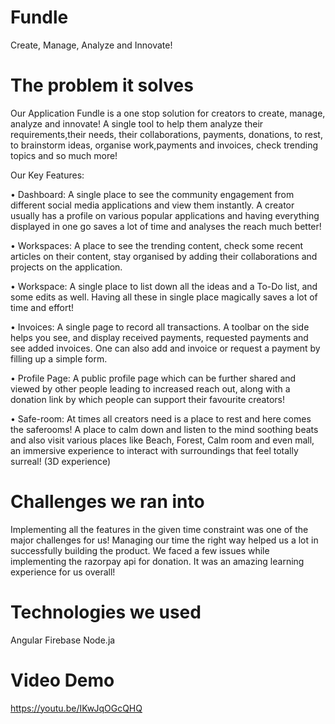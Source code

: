 # Fundle
Create, Manage, Analyze and Innovate!

# The problem it solves

Our Application Fundle is a one stop solution for creators to create, manage, analyze and innovate! A single tool to help them analyze their requirements,their needs, their collaborations, payments, donations, to rest, to brainstorm ideas, organise work,payments and invoices, check trending topics and so much more!

Our Key Features:

• Dashboard: A single place to see the community engagement from different social media applications and view them instantly. A creator usually has a profile on various popular applications and having everything displayed in one go saves a lot of time and analyses the reach much better!

• Workspaces: A place to see the trending content, check some recent articles on their content, stay organised by adding their collaborations and projects on the application.

• Workspace: A single place to list down all the ideas and a To-Do list, and some edits as well. Having all these in single place magically saves a lot of time and effort!

• Invoices: A single page to record all transactions. A toolbar on the side helps you see, and display received payments, requested payments and see added invoices. One can also add and invoice or request a payment by filling up a simple form.

• Profile Page: A public profile page which can be further shared and viewed by other people leading to increased reach out, along with a donation link by which people can support their favourite creators!

• Safe-room: At times all creators need is a place to rest and here comes the saferooms! A place to calm down and listen to the mind soothing beats and also visit various places like Beach, Forest, Calm room and even mall, an immersive experience to interact with surroundings that feel totally surreal! (3D experience)

# Challenges we ran into

Implementing all the features in the given time constraint was one of the major challenges for us! Managing our time the right way helped us a lot in successfully building the product. We faced a few issues while implementing the razorpay api for donation. It was an amazing learning experience for us overall!

# Technologies we used
Angular Firebase Node.ja

# Video Demo

https://youtu.be/IKwJqOGcQHQ
